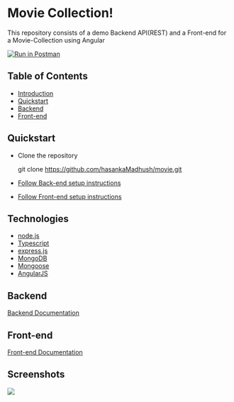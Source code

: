 # Movie Collection!

This repository consists of a demo Backend API(REST) and a Front-end for a Movie-Collection using Angular

[![Run in Postman](https://run.pstmn.io/button.svg)](https://god.gw.postman.com/run-collection/3611575-47101511-4c56-45b1-80b1-3a583cf5f554?action=collection%2Ffork&source=rip_markdown&collection-url=entityId%3D3611575-47101511-4c56-45b1-80b1-3a583cf5f554%26entityType%3Dcollection%26workspaceId%3D6e407bd0-2b1f-4337-981b-84584bcd9e2d)

## Table of Contents

- [Introduction](https://google.com)
- [Quickstart](https://google.com)
- [Backend]()
- [Front-end](https://google.com)

## Quickstart

- Clone the repository

  git clone https://github.com/hasankaMadhush/movie.git

- [Follow Back-end setup instructions](https://google.com)
- [Follow Front-end setup instructions](https://google.com)

## Technologies

- [node.js](https://nodejs.org/en)
- [Typescript](https://www.typescriptlang.org/)
- [express.js](https://expressjs.com/)
- [MongoDB](https://www.mongodb.com/)
- [Mongoose](https://mongoosejs.com/)
- [AngularJS](https://angularjs.org/)

## Backend

[Backend Documentation](https://github.com/hasankaMadhush/movie/blob/main/api/README.md)

## Front-end

[Front-end Documentation](https://github.com/hasankaMadhush/movie/blob/main/app-ui/README.md)

## Screenshots

![](https://drive.google.com/file/d/1YvT0ZbyP9hdaY0Ctbc4BkXZ0iIn5Aena/view?usp=sharing)
